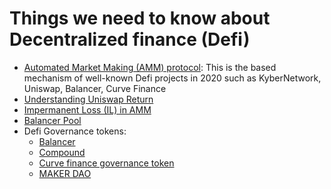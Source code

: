 # Things we need to know about **Decentralized finance (Defi)**
- [Automated Market Making (AMM) protocol](https://cipher.substack.com/p/an-introduction-to-automated-market): This is the based mechanism of well-known Defi projects in 2020 such as KyberNetwork, Uniswap, Balancer, Curve Finance
- [Understanding Uniswap Return](https://medium.com/@pintail/understanding-uniswap-returns-cc593f3499ef)
- [Impermanent Loss (IL) in AMM](https://blog.bancor.network/beginners-guide-to-getting-rekt-by-impermanent-loss-7c9510cb2f22)
- [Balancer Pool](https://www.reddit.com/r/StateraToken/comments/gwwyly/explanation_of_the_balancer_pool/)
- Defi Governance tokens:
  - [Balancer](https://blockgeeks.com/guides/balancer/)
  - [Compound](https://blockgeeks.com/guides/what-is-comp/)
  - [Curve finance governance token](https://blockgeeks.com/guides/curve-finance/)
  - [MAKER DAO](https://blockgeeks.com/guides/intro-to-makerdao-stablecoins-part-1/)

